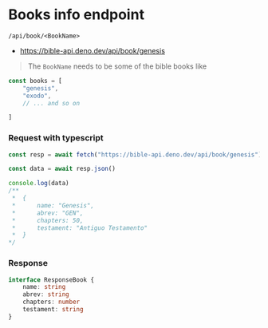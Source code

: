
# Books info endpoint

`/api/book/<BookName>`

* https://bible-api.deno.dev/api/book/genesis

> The `BookName` needs to be some of the bible books like

```ts
const books = [
	"genesis",
	"exodo",
	// ... and so on

]
```

### Request with typescript

```ts
const resp = await fetch("https://bible-api.deno.dev/api/book/genesis")

const data = await resp.json()

console.log(data) 
/**
 *  { 
 * 		name: "Genesis", 
 * 	 	abrev: "GEN", 
 * 		chapters: 50, 
 * 		testament: "Antiguo Testamento" 
 *  }
*/
```


### Response


```ts
interface ResponseBook {
	name: string
	abrev: string	
	chapters: number
	testament: string
}
```

